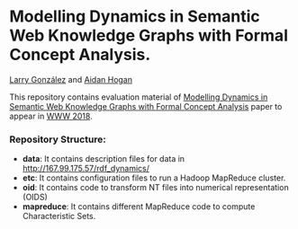 # Modelling Dynamics in Semantic Web Knowledge Graphs with Formal Concept Analysis.
[Larry González](https://iccl.inf.tu-dresden.de/web/Larry_Gonzalez) and [Aidan Hogan](http://aidanhogan.com/)

This repository contains evaluation material of [Modelling Dynamics in Semantic Web Knowledge Graphs with Formal Concept Analysis](https://iccl.inf.tu-dresden.de/web/Inproceedings3195) paper to appear in [WWW 2018](https://www2018.thewebconf "The Web Conference 2018").

### Repository Structure:
*   **data**: It contains description files for data in http://167.99.175.57/rdf_dynamics/
*   **etc**: It contains configuration files to run a Hadoop MapReduce cluster.
*   **oid**: It contains code to transform NT files into numerical representation (OIDS)
*   **mapreduce**: It contains different MapReduce code to compute Characteristic Sets.

